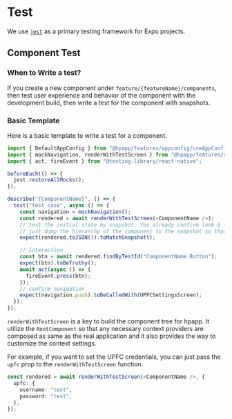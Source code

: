 # Test

We use [`jest`](https://jestjs.io/) as a primary testing framework for Expo projects.

## Component Test

### When to Write a test?

If you create a new component under `feature/{featureName}/components`, then test user experience and behavior of the component with the development build, then write a test for the component with snapshots.

### Basic Template

Here is a basic template to write a test for a component.

```typescript
import { DefaultAppConfig } from "@hpapp/features/appconfig/useAppConfig";
import { mockNavigation, renderWithTestScreen } from "@hpapp/features/root";
import { act, fireEvent } from "@testing-library/react-native";

beforeEach(() => {
  jest.restoreAllMocks();
});

describe("{ComponentName}", () => {
  test("test case", async () => {
    const navigation = mockNavigation();
    const rendered = await renderWithTestScreen(<ComponentName />);
    // test the initial state by snapshot. You already confirm look & feel of the component with the development build
    // just dump the hierarchy of the component to the snapshot so that you can avoid the regression of the look & feel.
    expect(rendered.toJSON()).toMatchSnapshot();

    // interaction
    const btn = await rendered.findByTestId("ComponentName.Button");
    expect(btn).toBeTruthy();
    await act(async () => {
      fireEvent.press(btn);
    });
    // confirm navigation
    expect(navigation.push).toBeCalledWith(UPFCSettingsScreen);
  });
});
```

`renderWithTestScreen` is a key to build the component tree for hpapp. It utilize the `RootComponent` so that any necessary context providers are composed as same as the real application
and it also provides the way to customize the context settings.

For example, if you want to set the UPFC credentials, you can just pass the `upfc` prop to the `renderWithTestScreen` function.

```typescript
const rendered = await renderWithTestScreen(<ComponentName />, {
  upfc: {
    username: "test",
    password: "test",
  },
});
```
